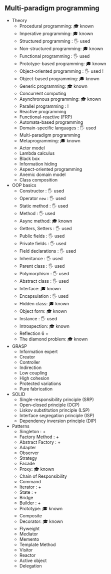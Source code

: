 ## Multi-paradigm programming

- Theory
  - Procedural programming: 🎓 known
  - Imperative programming: 🎓 known
  - Structured programming \: 🖐️ used
  - Non-structured programming: 🎓 known
  - Functional programming \: 🖐️ used
  - Prototype-based programming: 🎓 known
  - Object-oriented programming \: 🖐️ used !
  - Object-based programming: 🎓 known
  - Generic programming: 🎓 known
  - Concurrent computing
  - Asynchronous programming: 🎓 known
  - Parallel programming \: !
  - Reactive programming
  - Functional-reactive (FRP)
  - Automata-based programming
  - Domain-specific languages \: 🖐️ used
  - Multi-paradigm programming
  - Metaprogramming: 🎓 known
  - Actor model
  - Lambda calculus
  - Black box
  - Information hiding
  - Aspect-oriented programming
  - Anemic domain model
  - Class composition
- OOP basics
  - Constructor \: 🖐️ used
  - Operator `new` \: 🖐️ used
  - Static method \: 🖐️ used
  - Method \: 🖐️ used
  - Async method: 🎓 known
  - Getters, Setters \: 🖐️ used
  - Public fields \: 🖐️ used
  - Private fields \: 🖐️ used
  - Field declarations \: 🖐️ used
  - Inheritance \: 🖐️ used
  - Parent class \: 🖐️ used
  - Polymorphism \: 🖐️ used
  - Abstract class \: 🖐️ used
  - Interface: 🎓 known
  - Encapsulation \: 🖐️ used
  - Hidden class: 🎓 known
  - Object form: 🎓 known
  - Instance \: 🖐️ used
  - Introspection: 🎓 known
  - Reflection 6 +
  - The diamond problem: 🎓 known
- GRASP
  - Information expert
  - Creator
  - Controller
  - Indirection
  - Low coupling
  - High cohesion
  - Protected variations
  - Pure fabrication
- SOLID
  - Single-responsibility principle (SRP)
  - Open–closed principle (OCP)
  - Liskov substitution principle (LSP)
  - Interface segregation principle (ISP)
  - Dependency inversion principle (DIP)
- Patterns
  - Singleton \: +
  - Factory Method \: +
  - Abstract Factory \: +
  - Adapter
  - Observer
  - Strategy
  - Facade
  - Proxy: 🎓 known
  - Chain of Responsibility
  - Command
  - Iterator \: +
  - State \: +
  - Bridge
  - Builder \: +
  - Prototype: 🎓 known
  - Composite
  - Decorator: 🎓 known
  - Flyweight
  - Mediator
  - Memento
  - Template Method
  - Visitor
  - Reactor
  - Active object
  - Delegation
